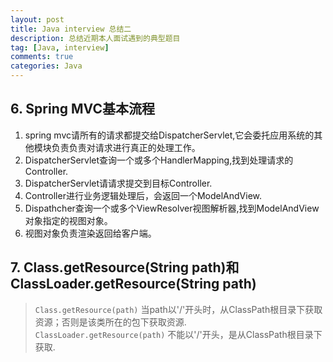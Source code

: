 ```yaml
---
layout: post
title: Java interview 总结二
description: 总结近期本人面试遇到的典型题目
tag: [Java, interview]
comments: true
categories: Java
---
```


## 6. Spring MVC基本流程  
1. spring mvc请所有的请求都提交给DispatcherServlet,它会委托应用系统的其他模块负责负责对请求进行真正的处理工作。  
2. DispatcherServlet查询一个或多个HandlerMapping,找到处理请求的Controller.   
3. DispatcherServlet请请求提交到目标Controller.   
4. Controller进行业务逻辑处理后，会返回一个ModelAndView.  
5. Dispathcher查询一个或多个ViewResolver视图解析器,找到ModelAndView对象指定的视图对象。   
6. 视图对象负责渲染返回给客户端。  

## 7. Class.getResource(String path)和ClassLoader.getResource(String path)  

> `Class.getResource(path)` 当path以'/'开头时，从ClassPath根目录下获取资源；否则是该类所在的包下获取资源.    
> `ClassLoader.getResource(path)` 不能以'/'开头，是从ClassPath根目录下获取.  

